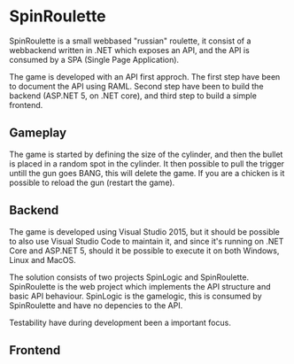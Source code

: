 # SpinRoulette
SpinRoulette is a small webbased "russian" roulette, it consist of a webbackend written in .NET which exposes an API, and the API is consumed by a SPA (Single Page Application).

The game is developed with an API first approch. The first step have been to document the API using RAML.
Second step have been to build the backend (ASP.NET 5, on .NET core), and third step to build a simple frontend.

## Gameplay
The game is started by defining the size of the cylinder, and then the bullet is placed in a random spot in the cylinder. It then possible to pull the trigger untill the gun goes BANG, this will delete the game. If you are a chicken is it possible to reload the gun (restart the game).

## Backend
The game is developed using Visual Studio 2015, but it should be possible to also use Visual Studio Code to maintain it, and since it's running on .NET Core and ASP.NET 5, should it be possible to execute it on both Windows, Linux and MacOS.

The solution consists of two projects SpinLogic and SpinRoulette. SpinRoulette is the web project which implements the API structure and basic API behaviour. SpinLogic is the gamelogic, this is consumed by SpinRoulette and have no depencies to the API.

Testability have during development been a important focus. 

## Frontend

